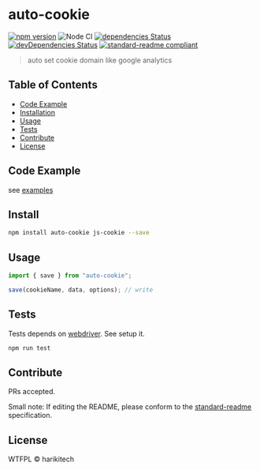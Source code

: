 # auto-cookie

[![npm version][npm-image]][npm-url]
![Node CI](https://github.com/harikitech/auto-cookie/workflows/Node%20CI/badge.svg)
[![dependencies Status](https://david-dm.org/harikitech/auto-cookie/status.svg)](https://david-dm.org/harikitech/auto-cookie)
[![devDependencies Status](https://david-dm.org/harikitech/auto-cookie/dev-status.svg)](https://david-dm.org/harikitech/auto-cookie?type=dev)
[![standard-readme compliant](https://img.shields.io/badge/standard--readme-OK-green.svg?style=flat-square)](https://github.com/RichardLitt/standard-readme)

> auto set cookie domain like google analytics

## Table of Contents

- [Code Example](#code-example)
- [Installation](#install)
- [Usage](#usage)
- [Tests](#tests)
- [Contribute](#contribute)
- [License](#license)

## Code Example

see [examples](https://github.com/harikitech/auto-cookie/tree/master/example)

## Install

```sh
npm install auto-cookie js-cookie --save
```

## Usage

```js
import { save } from "auto-cookie";

save(cookieName, data, options); // write
```

## Tests

Tests depends on [webdriver](http://webdriver.io/).
See setup it.

```sh
npm run test
```

## Contribute

PRs accepted.

Small note: If editing the README, please conform to the [standard-readme](https://github.com/RichardLitt/standard-readme) specification.

## License

WTFPL © harikitech

[npm-image]: https://badge.fury.io/js/auto-cookie.svg
[npm-url]: https://www.npmjs.com/package/auto-cookie
